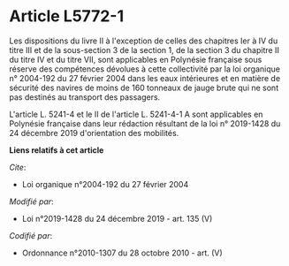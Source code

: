 # Article L5772-1

Les dispositions du livre II à l'exception de celles des chapitres Ier à IV du titre III et de la sous-section 3 de la
section 1, de la section 3 du chapitre II du titre IV et du titre VII, sont applicables en Polynésie française sous réserve
des compétences dévolues à cette collectivité par la loi organique n° 2004-192 du 27 février 2004 dans les eaux intérieures
et en matière de sécurité des navires de moins de 160 tonneaux de jauge brute qui ne sont pas destinés au transport des
passagers.

L'article L. 5241-4 et le II de l'article L. 5241-4-1 A sont applicables en Polynésie française dans leur rédaction résultant
de la loi n° 2019-1428 du 24 décembre 2019 d'orientation des mobilités.

**Liens relatifs à cet article**

_Cite_:

  - Loi organique n°2004-192 du 27 février 2004

_Modifié par_:

  - Loi n°2019-1428 du 24 décembre 2019 - art. 135 (V)

_Codifié par_:

  - Ordonnance n°2010-1307 du 28 octobre 2010 - art. (V)
